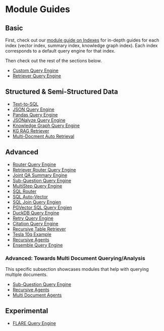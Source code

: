 # Module Guides

## Basic

First, check out our [module guide on Indexes](../../indexing/modules.md) for in-depth guides for each index (vector index, summary index, knowledge graph index). Each index corresponds to a default query engine for that index.

Then check out the rest of the sections below.

- [Custom Query Engine](../../../examples/query_engine/custom_query_engine.ipynb)
- [Retriever Query Engine](../../../examples/query_engine/CustomRetrievers.ipynb)

## Structured & Semi-Structured Data

- [Text-to-SQL](../../../examples/index_structs/struct_indices/SQLIndexDemo.ipynb)
- [JSON Query Engine](../../../examples/query_engine/json_query_engine.ipynb)
- [Pandas Query Engine](../../../examples/query_engine/pandas_query_engine.ipynb)
- [JSONalyze Query Engine](../../../examples/query_engine/JSONalyze_query_engine.ipynb)
- [Knowledge Graph Query Engine](../../../examples/query_engine/knowledge_graph_query_engine.ipynb)
- [KG RAG Retriever](../../../examples/query_engine/knowledge_graph_rag_query_engine.ipynb)
- [Multi-Docment Auto Retrieval](../../../examples/query_engine/multi_doc_auto_retrieval/multi_doc_auto_retrieval.ipynb)

## Advanced

- [Router Query Engine](../../../examples/query_engine/RouterQueryEngine.ipynb)
- [Retriever Router Query Engine](../../../examples/query_engine/RetrieverRouterQueryEngine.ipynb)
- [Joint QA Summary Engine](../../../examples/query_engine/JointQASummary.ipynb)
- [Sub-Question Query Engine](../../../examples/query_engine/sub_question_query_engine.ipynb)
- [MultiStep Query Engine](../../../examples/query_transformations/SimpleIndexDemo-multistep.ipynb)
- [SQL Router](../../../examples/query_engine/SQLRouterQueryEngine.ipynb)
- [SQL Auto-Vector](../../../examples/query_engine/SQLAutoVectorQueryEngine.ipynb)
- [SQL Join Query Engien](../../../examples/query_engine/SQLJoinQueryEngine.ipynb)
- [PGVector SQL Query Engien](../../../examples/query_engine/pgvector_sql_query_engine.ipynb)
- [DuckDB Query Engine](../../../examples/index_structs/struct_indices/duckdb_sql_query.ipynb)
- [Retry Query Engine](../../../examples/evaluation/RetryQuery.ipynb)
- [Citation Query Engine](../../../examples/query_engine/citation_query_engine.ipynb)
- [Recursive Table Retriever](../../../examples/query_engine/pdf_tables/recursive_retriever.ipynb)
- [Tesla 10q Example](../../../examples/query_engine/sec_tables/tesla_10q_table.ipynb)
- [Recursive Agents](../../../examples/query_engine/recursive_retriever_agents.ipynb)
- [Ensemble Query Engine](../../../examples/query_engine/ensemble_query_engine.ipynb)

### Advanced: Towards Multi Document Querying/Analysis

This specific subsection showcases modules that help with querying multiple documents.

- [Sub-Question Query Engine](../../../examples/query_engine/sub_question_query_engine.ipynb)
- [Recursive Agents](../../../examples/query_engine/recursive_retriever_agents.ipynb)
- [Multi Document Agents](../../../examples/agent/multi_document_agents-v1.ipynb)

## Experimental

- [FLARE Query Engine](../../../examples/query_engine/flare_query_engine.ipynb)
